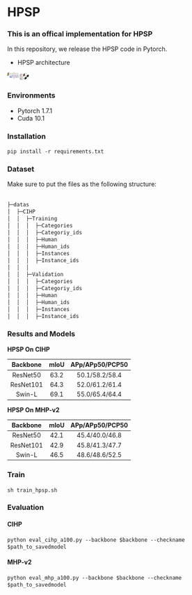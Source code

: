 # HPSP

### This is an offical implementation for HPSP


In this repository, we release the HPSP code in Pytorch.

- HPSP architecture
<p><img width="10%" src="data/HPSP.jpg" /></p>


### Environments
- Pytorch 1.7.1
- Cuda 10.1


### Installation
```
pip install -r requirements.txt
```

### Dataset
  Make sure to put the files as the following structure:

  ```
 
  ├─datas
  │  ├─CIHP 
  │  │  ├─Training
  │  │  │  ├─Categories
  │  │  │  ├─Categoriy_ids
  │  │  │  ├─Human
  │  │  │  ├─Human_ids
  │  │  │  ├─Instances
  │  │  │  ├─Instance_ids
 │  │  │
  │  │  ├─Validation
  │  │  │  ├─Categories
  │  │  │  ├─Categoriy_ids
  │  │  │  ├─Human
  │  │  │  ├─Human_ids
  │  │  │  ├─Instances
  │  │  │  ├─Instance_ids
   ```

### Results and Models

**HPSP On CIHP**

|  Backbone  | mIoU | APp/APp50/PCP50 |
|:----------:|:----:|:---------------:|
|  ResNet50  | 63.2 | 50.1/58.2/58.4  |
|  ResNet101 | 64.3 | 52.0/61.2/61.4  |
|  Swin-L    | 69.1 | 55.0/65.4/64.4  |

**HPSP On MHP-v2**

|  Backbone  | mIoU | APp/APp50/PCP50 |
|:----------:|:----:|:---------------:|
|  ResNet50  | 42.1 | 45.4/40.0/46.8  |
|  ResNet101 | 42.9 | 45.8/41.3/47.7  |
|  Swin-L    | 46.5 | 48.6/48.6/52.5  |


### Train

```
sh train_hpsp.sh
```


### Evaluation
#### CIHP
```
python eval_cihp_a100.py --backbone $backbone --checkname  $path_to_savedmodel
```
#### MHP-v2
```
python eval_mhp_a100.py --backbone $backbone --checkname  $path_to_savedmodel
```
